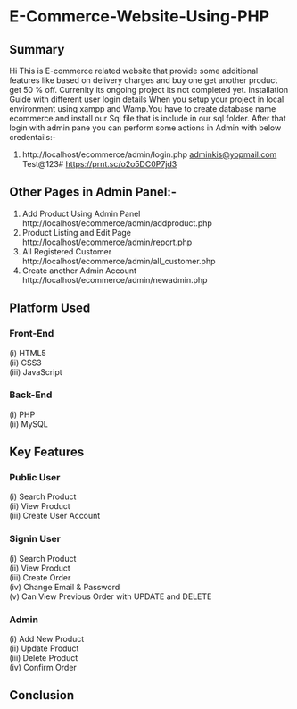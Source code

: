 # E-Commerce-Website-Using-PHP

## Summary
Hi This is E-commerce related website that provide some additional features like based on delivery charges and buy one get another product get 50 % off. Currenlty its ongoing project its not completed yet.
Installation Guide with different user login details
When you setup your project in local environment using xampp and Wamp.You have to create database name ecommerce and install our Sql file that is include in our sql folder. After that login with admin pane  you can perform some actions in Admin with below credentails:- 
1) http://localhost/ecommerce/admin/login.php
adminkis@yopmail.com
Test@123#
https://prnt.sc/o2o5DC0P7jd3

Other Pages in Admin Panel:-
----------------------------------------------------
1) Add Product Using Admin Panel
http://localhost/ecommerce/admin/addproduct.php
2) Product Listing and Edit Page
http://localhost/ecommerce/admin/report.php
3) All Registered Customer
http://localhost/ecommerce/admin/all_customer.php
4) Create another Admin Account
http://localhost/ecommerce/admin/newadmin.php


## Platform Used
### Front-End
  (i) HTML5 <br>
  (ii) CSS3 <br>
  (iii) JavaScript <br>

### Back-End
  (i) PHP <br>
  (ii) MySQL <br>

## Key Features
### Public User
(i) Search Product <br>
(ii) View Product <br>
(iii) Create User Account <br>

### Signin User
(i) Search Product <br>
(ii) View Product <br>
(iii) Create Order <br>
(iv) Change Email & Password <br>
(v) Can View Previous Order with UPDATE and DELETE <br>

### Admin
(i) Add New Product <br>
(ii) Update Product <br>
(iii) Delete Product <br>
(iv) Confirm Order <br>

## Conclusion

